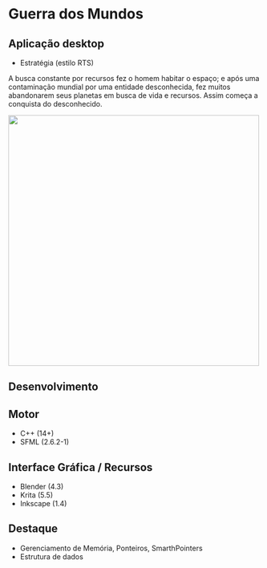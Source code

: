 # Guerra dos Mundos

## Aplicação desktop
  - Estratégia (estilo RTS)
    
A busca constante por recursos fez o homem habitar o espaço; e após uma contaminação
mundial por uma entidade desconhecida, fez muitos abandonarem seus planetas em busca de vida e recursos.
Assim começa a conquista do desconhecido.

<p align="left">
  <img src="https://github.com/user-attachments/assets/5f6fc64b-0a6a-4948-b9fc-db8160fc1430" height="500px"/>
</p>

## Desenvolvimento 
## Motor
  - C++ (14+)
  - SFML (2.6.2-1)
## Interface Gráfica / Recursos
  - Blender (4.3)
  - Krita  (5.5)
  - Inkscape (1.4)
## Destaque
  - Gerenciamento de Memória, Ponteiros, SmarthPointers
  - Estrutura de dados
  
